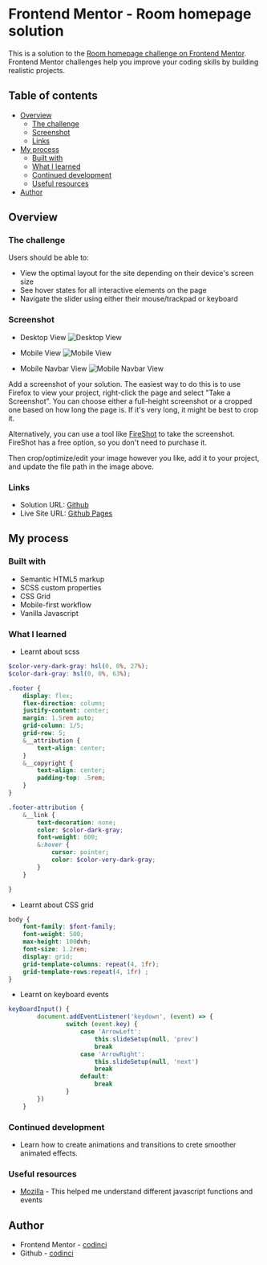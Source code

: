 # Frontend Mentor - Room homepage solution

This is a solution to the [Room homepage challenge on Frontend Mentor](https://www.frontendmentor.io/challenges/room-homepage-BtdBY_ENq). Frontend Mentor challenges help you improve your coding skills by building realistic projects.

## Table of contents

- [Overview](#overview)
  - [The challenge](#the-challenge)
  - [Screenshot](#screenshot)
  - [Links](#links)
- [My process](#my-process)
  - [Built with](#built-with)
  - [What I learned](#what-i-learned)
  - [Continued development](#continued-development)
  - [Useful resources](#useful-resources)
- [Author](#author)

## Overview

### The challenge

Users should be able to:

- View the optimal layout for the site depending on their device's screen size
- See hover states for all interactive elements on the page
- Navigate the slider using either their mouse/trackpad or keyboard

### Screenshot

- Desktop View
![Desktop View](./images/screenshots/screen-shot-desktop.png)

- Mobile View
![Mobile View](./images/screenshots/screen-shot-mobile.png)

- Mobile Navbar View
![Mobile Navbar View](./images/screenshots/screen-shot-mobile-navbar.png)

Add a screenshot of your solution. The easiest way to do this is to use Firefox to view your project, right-click the page and select "Take a Screenshot". You can choose either a full-height screenshot or a cropped one based on how long the page is. If it's very long, it might be best to crop it.

Alternatively, you can use a tool like [FireShot](https://getfireshot.com/) to take the screenshot. FireShot has a free option, so you don't need to purchase it.

Then crop/optimize/edit your image however you like, add it to your project, and update the file path in the image above.


### Links

- Solution URL: [Github](https://github.com/codinci/FrontendChallenges/tree/main/room-homepage-master)
- Live Site URL: [Github Pages](https://codinci.github.io/FrontendChallenges/room-homepage-master/)

## My process

### Built with

- Semantic HTML5 markup
- SCSS custom properties
- CSS Grid
- Mobile-first workflow
- Vanilla Javascript

### What I learned

- Learnt about scss

```_footer.scss
$color-very-dark-gray: hsl(0, 0%, 27%);
$color-dark-gray: hsl(0, 0%, 63%);

.footer {
	display: flex;
	flex-direction: column;
	justify-content: center;
	margin: 1.5rem auto;
	grid-column: 1/5;
	grid-row: 5;
	&__attribution {
		text-align: center;
	}
	&__copyright {
		text-align: center;
		padding-top: .5rem;
	}
}

.footer-attribution {
	&__link {
		text-decoration: none;
		color: $color-dark-gray;
		font-weight: 600;
		&:hover {
			cursor: pointer;
			color: $color-very-dark-gray;
		}
	}

}
```

- Learnt about CSS grid

```_typography.scss
body {
	font-family: $font-family;
	font-weight: 500;
	max-height: 100dvh;
	font-size: 1.2rem;
	display: grid;
	grid-template-columns: repeat(4, 1fr);
	grid-template-rows:repeat(4, 1fr) ;
}
```
- Learnt on keyboard events

```slider.js
keyBoardInput() {
		document.addEventListener('keydown', (event) => {
				switch (event.key) {
					case 'ArrowLeft':
						this.slideSetup(null, 'prev')
						break
					case 'ArrowRight':
						this.slideSetup(null, 'next')
						break
					default:
						break
				}
		})
	}
```

### Continued development
- Learn how to create animations and transitions to crete smoother animated effects.

### Useful resources
- [Mozilla](https://developer.mozilla.org/en-US/docs) - This helped me understand different javascript functions and events

## Author

- Frontend Mentor - [codinci](https://www.frontendmentor.io/profile/codinci)
- Github - [codinci](https://github.com/codinci)